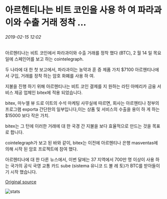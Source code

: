 # 아르헨티나는 비트 코인을 사용 하 여 파라과이와 수출 거래 정착 ...

###### 2019-02-15 12:02

아르헨티나는 비트 코인에서 파라과이와 수출 거래를 정착 했다 (BTC), 2 월 14 일 목요일에 스페인어를 보고 하는 cointelegraph.

두 나라에 대 한 첫 보고에서, 파라과이는 농약과 훈 증 제품 가치 $7100 아르헨티나에서 구입, 거래를 정착 하는 암호 화폐를 사용 하 여.

지불을 진행 하기 위해 아르헨티나는 비트 코인 결제를 지 원하는 라틴 아메리카 금융 서비스 제공 업체인 bitex에 적용 되었습니다.

bitex, 마누엘 뷰 드로 이트의 수석 마케팅 사무실에 따르면, 회사는 아르헨티나 정부의 프로그램 exporta 간단한의 일부입니다,이는 상품 및 서비스의 수출을 용이 하 게 하는 $15000 보다 작은 가치.

bitex는 그 턴에 이러한 거래에 대 한 국경 간 지불을 보다 효율적으로 만드는 것을 목표로 합니다.

cointelegraph가 보고 된 바와 같이, bitex는 이전에 아르헨티나 은행 masventas에 의해 시작 된 암호 프로젝트에 참여 했다.

아르헨티나에 대 한 다른 뉴스에서, 이번 달에는 37 지역에서 700만 명 이상이 사용 하는 국가의 공식 국영 교통 카드 sube (sistema 유니코 드 볼 레 토)가 BTC를 받아들이기 시작 했습니다.

[Original source](https://cointelegraph.com/news/argentina-settles-export-deal-with-paraguay-using-bitcoin)

![stats](https://c.statcounter.com/11760860/0/a89fa40b/1/ "stats")